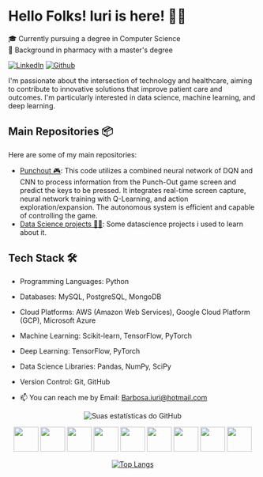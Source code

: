 # Hello Folks! Iuri is here! 👋🏼

🎓 Currently pursuing a degree in Computer Science  
🔬 Background in pharmacy with a master's degree  

[![LinkedIn](https://img.shields.io/badge/LinkedIn-Connect-blue)](https://www.linkedin.com/in/iuri-barbosa-355709a9/) [![Github](https://img.shields.io/badge/Github-Follow-green)](https://github.com/Barboss4)

I'm passionate about the intersection of technology and healthcare, aiming to contribute to innovative solutions that improve patient care and outcomes. I'm particularly interested in data science, machine learning, and deep learning.

## Main Repositories 📦

Here are some of my main repositories:

- [Punchout 🎮](https://github.com/Barboss4/Punchout): This code utilizes a combined neural network of DQN and CNN to process information from the Punch-Out game screen and predict the keys to be pressed. It integrates real-time screen capture, neural network training with Q-Learning, and action exploration/expansion. The autonomous system is efficient and capable of controlling the game.
- [Data Science projects 🎲🤖](https://github.com/Barboss4/Data-science-projects): Some datascience projects i used to learn about it.

## Tech Stack 🛠

- Programming Languages: Python
- Databases: MySQL, PostgreSQL, MongoDB
- Cloud Platforms: AWS (Amazon Web Services), Google Cloud Platform (GCP), Microsoft Azure
- Machine Learning: Scikit-learn, TensorFlow, PyTorch
- Deep Learning: TensorFlow, PyTorch
- Data Science Libraries: Pandas, NumPy, SciPy
- Version Control: Git, GitHub

- 📫 You can reach me by Email: Barbosa.iuri@hotmail.com



<p align="center">
  <img src="https://github-readme-stats.vercel.app/api?username=Barboss4&theme=dark&show_icons=true" alt="Suas estatísticas do GitHub" />
</p>


<p align="center">
    <img src="https://cdn.jsdelivr.net/gh/devicons/devicon@latest/icons/python/python-original.svg" width="50" />
    <img src="https://cdn.jsdelivr.net/gh/devicons/devicon@latest/icons/pytorch/pytorch-original.svg" width="50" />
    <img src="https://cdn.jsdelivr.net/gh/devicons/devicon@latest/icons/jupyter/jupyter-original-wordmark.svg" width="50"/>
    <img src="https://cdn.jsdelivr.net/gh/devicons/devicon@latest/icons/pandas/pandas-original-wordmark.svg" width="50"/>
    <img src="https://cdn.jsdelivr.net/gh/devicons/devicon@latest/icons/numpy/numpy-original-wordmark.svg" width="50" />
    <img src="https://cdn.jsdelivr.net/gh/devicons/devicon@latest/icons/matplotlib/matplotlib-original.svg" width="50"/>
    <img src="https://cdn.jsdelivr.net/gh/devicons/devicon@latest/icons/vscode/vscode-original.svg" width="50"/>
    <img src="https://cdn.jsdelivr.net/gh/devicons/devicon@latest/icons/azuresqldatabase/azuresqldatabase-original.svg" width="50"/>
    <img src="https://cdn.jsdelivr.net/gh/devicons/devicon@latest/icons/postgresql/postgresql-original.svg" width="50"/>

  </p>

<div align="center">

[![Top Langs](https://github-readme-stats.vercel.app/api/top-langs/?username=Barboss4&layout=compact&theme=dark )](https://github.com/Barboss4/github-readme-stats)
</div>




          
          

<!---
Barboss4/Barboss4 is a ✨ special ✨ repository because its `README.md` (this file) appears on your GitHub profile.
You can click the Preview link to take a look at your changes.
https://devicon.dev/
--->
